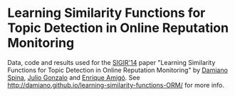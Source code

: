 Learning Similarity Functions for Topic Detection in Online Reputation Monitoring
=================================================================================

Data, code and results used for the [SIGIR'14](http://sigir.org/sigir2014/) paper "Learning Similarity Functions for Topic Detection in Online Reputation Monitoring" by [Damiano Spina](http://nlp.uned.es/~damiano), [Julio Gonzalo](http://nlp.uned.es/~julio) and [Enrique Amigó](http://nlp.uned.es/~enrique). See http://damiano.github.io/learning-similarity-functions-ORM/ for more info.

